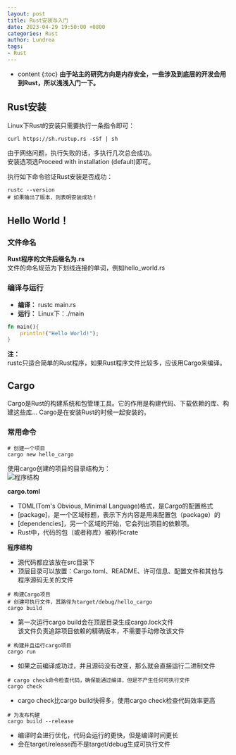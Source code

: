 ```yaml
---
layout: post
title: Rust安装与入门
date: 2023-04-29 19:50:00 +0800
categories: Rust
author: Lundrea
tags: 
- Rust  
---
```


* content
{:toc}
**由于站主的研究方向是内存安全，一些涉及到底层的开发会用到Rust，所以浅浅入门一下。**











## Rust安装
Linux下Rust的安装只需要执行一条指令即可：  
```shell
curl https://sh.rustup.rs -sSf | sh
```
由于网络问题，执行失败的话，多执行几次总会成功。  
安装选项选Proceed with installation (default)即可。  

执行如下命令验证Rust安装是否成功：  
```shell
rustc --version
# 如果输出了版本，则表明安装成功！
```

## Hello World！
### 文件命名
**Rust程序的文件后缀名为.rs**  
文件的命名规范为下划线连接的单词，例如hello_world.rs  

### 编译与运行
- **编译：** rustc main.rs  
- **运行：** Linux下：./main

```rust
fn main(){
    println!("Hello World!");
}
```

**注：**  
rustc只适合简单的Rust程序，如果Rust程序文件比较多，应该用Cargo来编译。  

## Cargo
Cargo是Rust的构建系统和包管理工具。它的作用是构建代码、下载依赖的库、构建这些库... Cargo是在安装Rust的时候一起安装的。  

### 常用命令
```shell
# 创建一个项目
cargo new hello_cargo
```
使用cargo创建的项目的目录结构为：  
![程序结构](https://s1.ax1x.com/2023/04/29/p914eht.jpg)

**cargo.toml**  
- TOML(Tom's Obvious, Minimal Language)格式，是Cargo的配置格式  
- [package]，是一个区域标题，表示下方内容是用来配置包（package）的  
- [dependencies]，另一个区域的开始，它会列出项目的依赖项。  
- Rust中，代码的包（或者称库）被称作crate  

**程序结构**  
- 源代码都应该放在src目录下  
- 顶层目录可以放置：Cargo.toml、README、许可信息、配置文件和其他与程序源码无关的文件  

```shell
# 构建Cargo项目
# 创建可执行文件，其路径为target/debug/hello_cargo
cargo build
```
- 第一次运行cargo build会在顶层目录生成cargo.lock文件  
该文件负责追踪项目依赖的精确版本，不需要手动修改该文件  

```shell
# 构建并且运行cargo项目
cargo run
```
- 如果之前编译成功过，并且源码没有改变，那么就会直接运行二进制文件  

```shell
# cargo check命令检查代码，确保能通过编译，但是不产生任何可执行文件
cargo check
```
- cargo check比cargo build快得多，使用cargo check检查代码效率更高  

```shell
# 为发布构建
cargo build --release
```
- 编译时会进行优化，代码会运行的更快，但是编译时间更长  
- 会在target/release而不是target/debug生成可执行文件  

